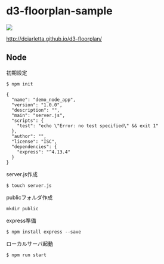 # d3-floorplan-sample
<img src="http://f.st-hatena.com/images/fotolife/t/tyoshikawa1106/20160229/20160229173713.png" />

<a href="http://dciarletta.github.io/d3-floorplan/" target="_blank">http://dciarletta.github.io/d3-floorplan/</a>

## Node
初期設定

```
$ npm init
```

```
{
  "name": "demo_node_app",
  "version": "1.0.0",
  "description": "",
  "main": "server.js",
  "scripts": {
    "test": "echo \"Error: no test specified\" && exit 1"
  },
  "author": "",
  "license": "ISC",
  "dependencies": {
    "express": "^4.13.4"
  }
}
```

server.js作成

```
$ touch server.js
```

publicフォルダ作成

```
mkdir public
```

express準備

``` 
$ npm install express --save
```

ローカルサーバ起動

```
$ npm run start
```
